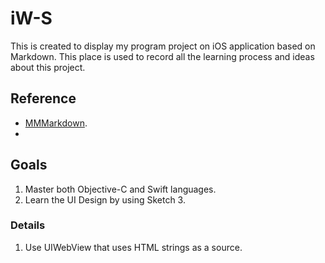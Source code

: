 # iW-S
This is created to display my program project on iOS application based on Markdown. This place is used to record all the learning process and ideas about this project. 
## Reference 
-  [MMMarkdown](https://github.com/mdiep/MMMarkdown). 
-  

## Goals
1. Master both Objective-C and Swift languages. 
2. Learn the UI Design by using Sketch 3. 
###  Details
1. Use UIWebView that uses HTML strings as a source. 
